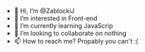 - 👋 Hi, I’m @ZablockiJ
- 👀 I’m interested in Front-end
- 🌱 I’m currently learning JavaScrip
- 💞️ I’m looking to collaborate on nothing
- 📫 How to reach me? Propably you can't :(

<!---
ZablockiJ/ZablockiJ is a ✨ special ✨ repository because its `README.md` (this file) appears on your GitHub profile.
You can click the Preview link to take a look at your changes.
--->

